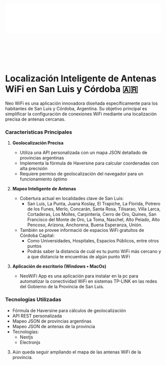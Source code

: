 <div align="center" style="padding-block: 86px;">
  <img src="public/Neo-Wifi.svg" alt="Neo Wifi Logo" />
</div>

# Localización Inteligente de Antenas WiFi en San Luis y Córdoba 🇦🇷

Neo WiFi es una aplicación innovadora diseñada específicamente para los habitantes de San Luis y Córdoba, Argentina. Su objetivo principal es simplificar la configuración de conexiones WiFi mediante una localización precisa de antenas cercanas.

### Características Principales

1. **Geolocalización Precisa**

   - Utiliza una API personalizada con un mapa JSON detallado de provincias argentinas
   - Implementa la fórmula de Haversine para calcular coordenadas con alta precisión
   - Requiere permiso de geolocalización del navegador para un funcionamiento óptimo

2. **Mapeo Inteligente de Antenas**

   - Cobertura actual en localidades clave de San Luis:
     - San Luis, La Punta, Juana Koslay, El Trapiche, La Florida, Potrero de los Funes, Merlo, Concarán, Santa Rosa, Tilisarao, Villa Larca,
       Cortaderas, Los Molles, Carpintería, Cerro de Oro, Quines, San Francisco del Monte de Oro, La Toma, Naschel, Alto Pelado, Alto Pencoso,
       Arizona, Anchorena, Buena Esperanza, Unión.
   - También se provee informació de espacios WiFi gratuitos de Córdoba Capital:
     - Como Universidades, Hospitales, Espacios Públicos, entre otros puntos
     - Podrás saber la distancia de cuál es tu punto WiFi más cercano y a que distancia te encuentras de algún punto WiFi

3. **Aplicación de escritorio (Windows • MacOs)**
   - NeoWiFi App es una aplicación para instalar en la pc para automatizar la conectividad WiFi en sistemas TP-LINK en las redes del Gobierno de la Provincia de San Luis.

### Tecnologías Utilizadas

- Fórmula de Haversine para cálculos de geolocalización
- API REST personalizada
- Mapeo JSON de provincias argentinas
- Mapeo JSON de antenas de la provincia
- Tecnologías:
  - Nextjs
  - Electronjs

3. Aún queda seguir ampliando el mapa de las antenas WiFi de la provincia.
